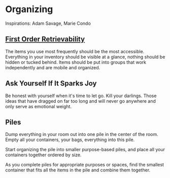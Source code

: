 # Organizing

Inspirations: Adam Savage, Marie Condo

## [First Order Retrievability](https://www.youtube.com/results?search_query=first+order+retrievability)
The items you use most frequently should be the most accessible. 
Everything in your inventory should be visible at a glance, nothing should be hidden or tucked behind. 
Items should be put into groups that work independently and are mobile and organized.

## Ask Yourself If It Sparks Joy
Be honest with yourself when it's time to let go. Kill your darlings. 
Those ideas that have dragged on far too long and will never go anywhere and only serve as emotional weight.

## Piles
Dump everything in your room out into one pile in the center of the room. Empty all your containers, your bags, everything into this pile.

Start organizing the pile into smaller purpose-based piles, and place all your containers together ordered by size.

As you complete piles for appropriate purposes or spaces, find the smallest container that fits all the items in the pile and combine them together.


